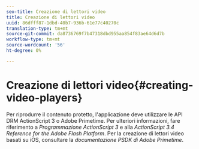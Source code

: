 ```yaml
---
seo-title: Creazione di lettori video
title: Creazione di lettori video
uuid: 86dfff87-1dbd-40b7-936b-61e77c40270c
translation-type: tm+mt
source-git-commit: da8736769f7b47318dbd955aa854f83ae64d6d7b
workflow-type: tm+mt
source-wordcount: '56'
ht-degree: 0%

---
```



# Creazione di lettori video{#creating-video-players}

Per riprodurre il contenuto protetto, l&#39;applicazione deve utilizzare le API DRM  ActionScript 3 o  Adobe Primetime. Per ulteriori informazioni, fare riferimento a *Programmazione  ActionScript 3* e alla *ActionScript 3.4 Reference for the Adobe Flash Platform*. Per la creazione di lettori video basati su iOS, consultare la *documentazione PSDK di Adobe Primetime*.
